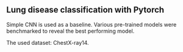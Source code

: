 ## Lung disease classification with Pytorch


Simple CNN is used as a baseline. Various pre-trained models were benchmarked to reveal the best performing model.

The used dataset: ChestX-ray14.